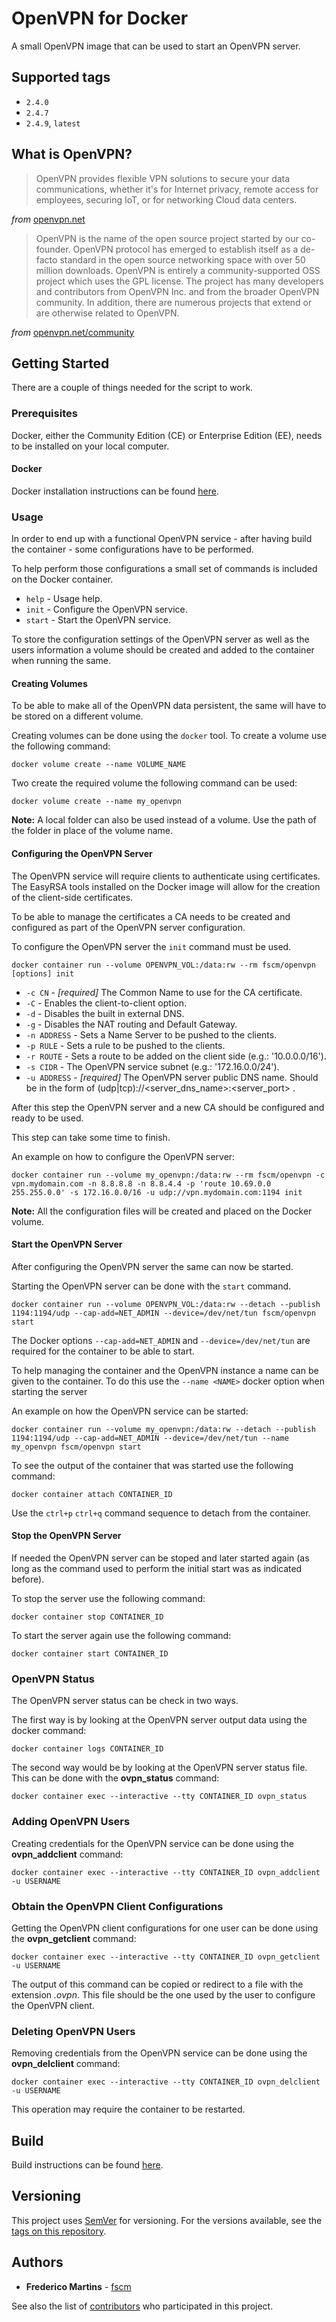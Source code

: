 # OpenVPN for Docker

A small OpenVPN image that can be used to start an OpenVPN server.

## Supported tags

- `2.4.0`
- `2.4.7`
- `2.4.9`, `latest`

## What is OpenVPN?

> OpenVPN provides flexible VPN solutions to secure your data communications, whether it's for Internet privacy, remote access for employees, securing IoT, or for networking Cloud data centers.

*from* [openvpn.net](https://openvpn.net)

> OpenVPN is the name of the open source project started by our co-founder. OpenVPN protocol has emerged to establish itself as a de- facto standard in the open source networking space with over 50 million downloads. OpenVPN is entirely a community-supported OSS project which uses the GPL license. The project has many developers and contributors from OpenVPN Inc. and from the broader OpenVPN community. In addition, there are numerous projects that extend or are otherwise related to OpenVPN.

*from* [openvpn.net/community](https://openvpn.net/community/)

## Getting Started

There are a couple of things needed for the script to work.

### Prerequisites

Docker, either the Community Edition (CE) or Enterprise Edition (EE), needs to
be installed on your local computer.

#### Docker

Docker installation instructions can be found
[here](https://docs.docker.com/install/).

### Usage

In order to end up with a functional OpenVPN service - after having build
the container - some configurations have to be performed.

To help perform those configurations a small set of commands is included on the
Docker container.

- `help` - Usage help.
- `init` - Configure the OpenVPN service.
- `start` - Start the OpenVPN service.

To store the configuration settings of the OpenVPN server as well as the users
information a volume should be created and added to the container when running
the same.

#### Creating Volumes

To be able to make all of the OpenVPN data persistent, the same will have to
be stored on a different volume.

Creating volumes can be done using the `docker` tool. To create a volume use
the following command:

```
docker volume create --name VOLUME_NAME
```

Two create the required volume the following command can be used:

```
docker volume create --name my_openvpn
```

**Note:** A local folder can also be used instead of a volume. Use the path of
the folder in place of the volume name.

#### Configuring the OpenVPN Server

The OpenVPN service will require clients to authenticate using certificates.
The EasyRSA tools installed on the Docker image will allow for the creation of
the client-side certificates.

To be able to manage the certificates a CA needs to be created and configured
as part of the OpenVPN server configuration.

To configure the OpenVPN server the `init` command must be used.

```
docker container run --volume OPENVPN_VOL:/data:rw --rm fscm/openvpn [options] init
```

* `-c CN` - *[required]* The Common Name to use for the CA certificate.
* `-C` - Enables the client-to-client option.
* `-d` - Disables the built in external DNS.
* `-g` - Disables the NAT routing and Default Gateway.
* `-n ADDRESS` - Sets a Name Server to be pushed to the clients.
* `-p RULE` - Sets a rule to be pushed to the clients.
* `-r ROUTE` - Sets a route to be added on the client side (e.g.: '10.0.0.0/16').
* `-s CIDR` - The OpenVPN service subnet (e.g.: '172.16.0.0/24').
* `-u ADDRESS` - *[required]* The OpenVPN server public DNS name. Should be in the form of (udp|tcp)://<server_dns_name>:<server_port> .

After this step the OpenVPN server and a new CA should be configured and ready
to be used.

This step can take some time to finish.

An example on how to configure the OpenVPN server:

```
docker container run --volume my_openvpn:/data:rw --rm fscm/openvpn -c vpn.mydomain.com -n 8.8.8.8 -n 8.8.4.4 -p 'route 10.69.0.0 255.255.0.0' -s 172.16.0.0/16 -u udp://vpn.mydomain.com:1194 init
```

**Note:** All the configuration files will be created and placed on the Docker
volume.

#### Start the OpenVPN Server

After configuring the OpenVPN server the same can now be started.

Starting the OpenVPN server can be done with the `start` command.

```
docker container run --volume OPENVPN_VOL:/data:rw --detach --publish 1194:1194/udp --cap-add=NET_ADMIN --device=/dev/net/tun fscm/openvpn start
```

The Docker options `--cap-add=NET_ADMIN` and `--device=/dev/net/tun` are
required for the container to be able to start.

To help managing the container and the OpenVPN instance a name can be given to
the container. To do this use the `--name <NAME>` docker option when starting
the server   

An example on how the OpenVPN service can be started:

```
docker container run --volume my_openvpn:/data:rw --detach --publish 1194:1194/udp --cap-add=NET_ADMIN --device=/dev/net/tun --name my_openvpn fscm/openvpn start
```

To see the output of the container that was started use the following command:

```
docker container attach CONTAINER_ID
```

Use the `ctrl+p` `ctrl+q` command sequence to detach from the container.

#### Stop the OpenVPN Server

If needed the OpenVPN server can be stoped and later started again (as long as
the command used to perform the initial start was as indicated before).

To stop the server use the following command:

```
docker container stop CONTAINER_ID
```

To start the server again use the following command:

```
docker container start CONTAINER_ID
```

### OpenVPN Status

The OpenVPN server status can be check in two ways.

The first way is by looking at the OpenVPN server output data using the
docker command:

```
docker container logs CONTAINER_ID
```

The second way would be by looking at the OpenVPN server status file. This can
be done with the **ovpn_status** command:

```
docker container exec --interactive --tty CONTAINER_ID ovpn_status
```

### Adding OpenVPN Users

Creating credentials for the OpenVPN service can be done using the
**ovpn_addclient** command:

```
docker container exec --interactive --tty CONTAINER_ID ovpn_addclient -u USERNAME
```

### Obtain the OpenVPN Client Configurations

Getting the OpenVPN client configurations for one user can be done using the
**ovpn_getclient** command:

```
docker container exec --interactive --tty CONTAINER_ID ovpn_getclient -u USERNAME
```

The output of this command can be copied or redirect to a file with the
extension *.ovpn*. This file should be the one used by the user to configure
the OpenVPN client.

### Deleting OpenVPN Users

Removing credentials from the OpenVPN service can be done using the
**ovpn_delclient** command:

```
docker container exec --interactive --tty CONTAINER_ID ovpn_delclient -u USERNAME
```

This operation may require the container to be restarted.

## Build

Build instructions can be found
[here](https://github.com/fscm/docker-openvpn/blob/master/README.build.md).

## Versioning

This project uses [SemVer](http://semver.org/) for versioning. For the versions
available, see the [tags on this repository](https://github.com/fscm/docker-openvpn/tags).

## Authors

* **Frederico Martins** - [fscm](https://github.com/fscm)

See also the list of [contributors](https://github.com/fscm/docker-openvpn/contributors)
who participated in this project.
